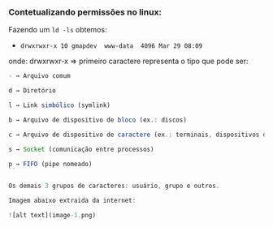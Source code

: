 ### Contetualizando permissões no linux:


Fazendo um `ld -ls` obtemos:

- `drwxrwxr-x 10 gmapdev  www-data  4096 Mar 29 08:09`

onde: drwxrwxr-x => primeiro caractere representa o tipo que pode ser:

```js
- → Arquivo comum

d → Diretório

l → Link simbólico (symlink)

b → Arquivo de dispositivo de bloco (ex.: discos)

c → Arquivo de dispositivo de caractere (ex.: terminais, dispositivos de som)

s → Socket (comunicação entre processos)

p → FIFO (pipe nomeado)
``

Os demais 3 grupos de caracteres: usuário, grupo e outros.

Imagem abaixo extraida da internet:

![alt text](image-1.png)